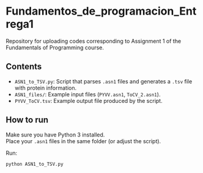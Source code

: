 # Fundamentos_de_programacion_Entrega1
Repository for uploading codes corresponding to Assignment 1 of the Fundamentals of Programming course.

## Contents
- `ASN1_to_TSV.py`: Script that parses `.asn1` files and generates a `.tsv` file with protein information.
- `ASN1_files/`: Example input files (`PYVV.asn1`, `ToCV_2.asn1`).
- `PYVV_ToCV.tsv`: Example output file produced by the script.

## How to run
Make sure you have Python 3 installed.  
Place your `.asn1` files in the same folder (or adjust the script).  

Run:
```bash
python ASN1_to_TSV.py
